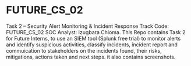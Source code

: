 # FUTURE_CS_02
Task 2 – Security Alert Monitoring & Incident Response
Track Code: FUTURE_CS_02
SOC Analyst: Izugbara Chioma.
This Repo contains Task 2 for Future Interns, to use an SIEM tool (Splunk free trial) to monitor alerts and identify suspicious
activities, classify incidents, incident report and commuication to stakeholders on the incidents found, their risks, mitigations, actions taken and next steps. it also contains screenshots. 
